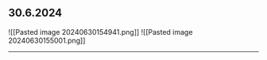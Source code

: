 ## 30.6.2024
![[Pasted image 20240630154941.png]]
![[Pasted image 20240630155001.png]]
____________

